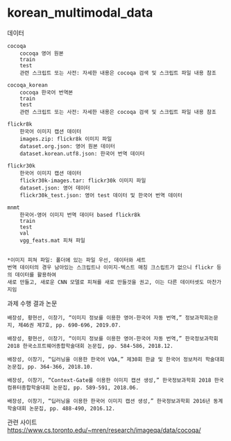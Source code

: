 # korean_multimodal_data

데이터

	cocoqa
		cocoqa 영어 원본
		train
		test
		관련 스크립트 또는 사전: 자세한 내용은 cocoqa 검색 및 스크립트 파일 내용 참조

	cocoqa_korean
		cocoqa 한국어 번역본
		train
		test
		관련 스크립트 또는 사전: 자세한 내용은 cocoqa 검색 및 스크립트 파일 내용 참조

	flickr8k
		한국어 이미지 캡션 데이터 
		images.zip: flickr8k 이미지 파일
		dataset.org.json: 영어 원본 데이터
		dataset.korean.utf8.json: 한국어 번역 데이터

	flickr30k
		한국어 이미지 캡션 데이터 
		flickr30k-images.tar: flickr30k 이미지 파일
		dataset.json: 영어 데이터
		flickr30k_test.json: 영어 test 데이터 및 한국어 번역 데이터
	
	mnmt
		한국어-영어 이미지 번역 데이터 based flickr8k
		train
		test
		val
		vgg_feats.mat 피쳐 파일


	*이미지 피쳐 파일: 폴더에 있는 파일 우선, 데이터와 세트
	번역 데이터의 경우 남아있는 스크립트나 이미지-텍스트 매칭 크스립트가 없으니 flickr 등의 데이터를 활용하여
	새로 만들고, 새로운 CNN 모델로 피쳐를 새로 만들것을 권고, 이는 다른 데이터셋도 마찬가지임


과제 수행 결과 논문

	배장성, 황현선, 이창기, “이미지 정보를 이용한 영어-한국어 자동 번역,” 정보과학회논문지, 제46권 제7호, pp. 690-696, 2019.07.
	
	배장성, 황현선, 이창기, “이미지 정보를 이용한 영어-한국어 자동 번역,” 한국정보과학회 2018 한국소프트웨어종합학술대회 논문집, pp. 584-586, 2018.12.
	
	배장성, 이창기, “딥러닝을 이용한 한국어 VQA,” 제30회 한글 및 한국어 정보처리 학술대회 논문집, pp. 364-366, 2018.10.
	
	배장성, 이창기, “Context-Gate를 이용한 이미지 캡션 생성,” 한국정보과학회 2018 한국컴퓨터종합학술대회 논문집, pp. 589-591, 2018.06.
	
	배장성, 이창기, “딥러닝을 이용한 한국어 이미지 캡션 생성,” 한국정보과학회 2016년 동계학술대회 논문집, pp. 488-490, 2016.12.


관련 사이트
	https://www.cs.toronto.edu/~mren/research/imageqa/data/cocoqa/

